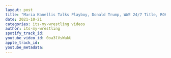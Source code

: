 ```yaml
---
layout: post
title: "Maria Kanellis Talks Playboy, Donald Trump, WWE 24/7 Title, ROH & More"
date: 2021-10-21
categories: its-my-wrestling videos
author: its-my-wrestling
spotify_track_id: 
youtube_video_id: 0oa3lVsWakU
apple_track_id: 
youtube_metadata: 
---
```

